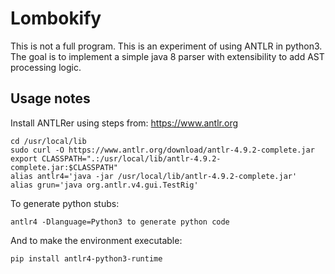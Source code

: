 # Lombokify
This is not a full program. This is an experiment of using ANTLR in python3. The goal is to implement a simple java 8 parser with extensibility to add AST processing logic.

## Usage notes
Install ANTLRer using steps from: https://www.antlr.org
```
cd /usr/local/lib
sudo curl -O https://www.antlr.org/download/antlr-4.9.2-complete.jar
export CLASSPATH=".:/usr/local/lib/antlr-4.9.2-complete.jar:$CLASSPATH"
alias antlr4='java -jar /usr/local/lib/antlr-4.9.2-complete.jar'
alias grun='java org.antlr.v4.gui.TestRig'
```
To generate python stubs:
```
antlr4 -Dlanguage=Python3 to generate python code
```
And to make the environment executable:
```
pip install antlr4-python3-runtime
```
